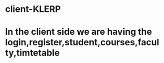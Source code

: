 # client-KLERP
# In the client side we are having the login,register,student,courses,faculty,timtetable 
